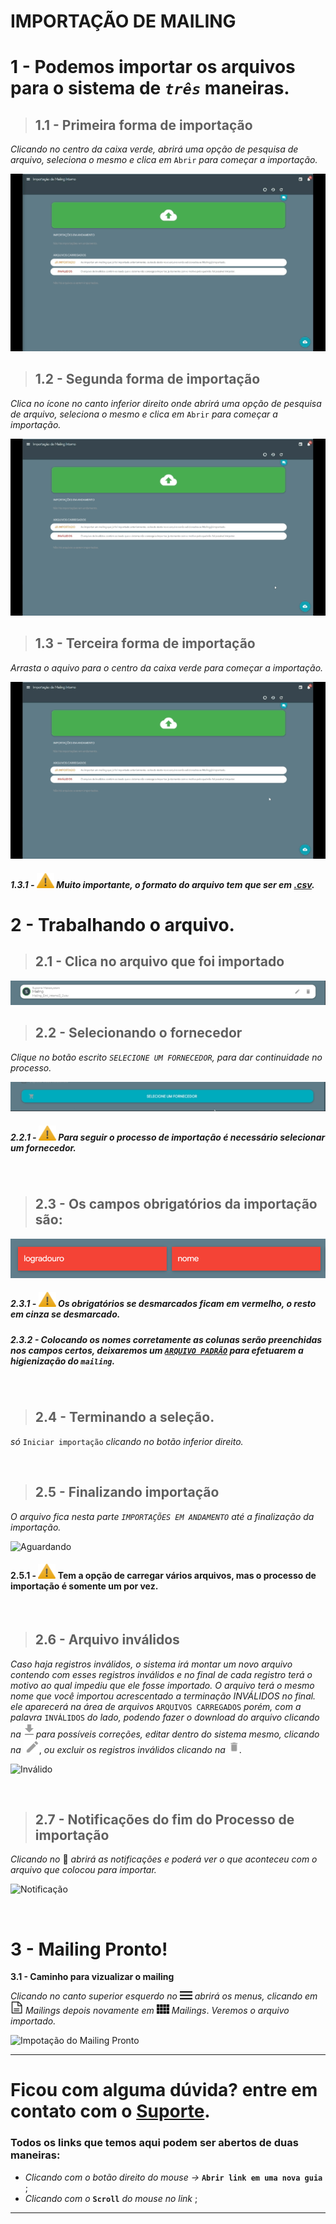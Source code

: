 # IMPORTAÇÃO DE MAILING


# 1 - Podemos importar os arquivos para o sistema de *`três`* maneiras.

>## **1.1 - Primeira forma de importação** 
_Clicando no centro da caixa verde, abrirá uma opção de pesquisa de arquivo,
seleciona o mesmo e clica em_ `Abrir` _para começar a importação._

![Primeira Opção](https://raw.githubusercontent.com/Makesystem/manuais/main/webccrm/telas/separacao_tela/tela_importacao_mailing/primeiraop%C3%A7%C3%A3odeimporta%C3%A7%C3%A3o.gif)


>## **1.2 - Segunda forma de importação** 
_Clica no ícone no canto inferior direito onde abrirá uma opção de pesquisa de arquivo, seleciona o mesmo e clica em_ `Abrir` _para começar a importação._

![Segunda Opção](https://raw.githubusercontent.com/Makesystem/manuais/main/webccrm/telas/separacao_tela/tela_importacao_mailing/segundaop%C3%A7%C3%A3odeimporta%C3%A7%C3%A3o.gif)

>## **1.3 - Terceira forma de importação**
_Arrasta o aquivo para o centro da caixa verde para começar a importação._

![Terceira Opção](https://raw.githubusercontent.com/Makesystem/manuais/main/webccrm/telas/separacao_tela/tela_importacao_mailing/terceiraop%C3%A7%C3%A3odeimporta%C3%A7%C3%A3o.gif)

##### 1.3.1 - ![Warning](https://raw.githubusercontent.com/Makesystem/manuais/main/webccrm/telas/img_padrao/waarning.png) Muito importante, o formato do arquivo tem que ser em [.csv](https://drive.google.com/file/d/1BHcN4QvCnNHDNB-jPDdUeCkT0hu0Ie7v/view?usp=sharing).

# 2 - Trabalhando o arquivo.

>## **2.1 - Clica no arquivo que foi importado**

![Clicar no arquivo](https://raw.githubusercontent.com/Makesystem/manuais/main/webccrm/telas/separacao_tela/tela_importacao_mailing/arquivoteste.gif)

>## **2.2 - Selecionando o fornecedor**

_Clique no botão escrito `SELECIONE UM FORNECEDOR`, para dar continuidade no processo._

![Fornecedor](https://raw.githubusercontent.com/Makesystem/manuais/main/webccrm/telas/separacao_tela/tela_importacao_mailing/fornecedor.gif)

##### 2.2.1 - ![Warning](https://raw.githubusercontent.com/Makesystem/manuais/main/webccrm/telas/img_padrao/waarning.png) Para seguir o processo de importação é necessário selecionar um fornecedor.

<br />

>## **2.3 - Os campos obrigatórios da importação são:**

![](https://raw.githubusercontent.com/Makesystem/manuais/main/webccrm/telas/separacao_tela/tela_importacao_mailing/camposob.png)

##### 2.3.1 - ![Warning](https://raw.githubusercontent.com/Makesystem/manuais/main/webccrm/telas/img_padrao/waarning.png) Os obrigatórios se desmarcados ficam em vermelho, o resto em cinza se desmarcado.

##### 2.3.2 - Colocando os nomes corretamente as colunas serão preenchidas nos campos certos, deixaremos um [`ARQUIVO PADRÃO`](https://drive.google.com/file/d/14R_HsXNHtrN8R2Lk96DNvRI_71LZC0E1/view?usp=sharing) para efetuarem a higienização do `mailing`.

<br />

>## 2.4 - Terminando a seleção.

_só_ `Iniciar importação` _clicando no botão inferior direito._

<br />

>## **2.5 - Finalizando importação**

_O arquivo fica nesta parte `IMPORTAÇÕES EM ANDAMENTO` até a finalização da importação._

 ![Aguardando](https://raw.githubusercontent.com/Makesystem/manuais/main/webccrm/telas/separacao_tela/tela_importacao_mailing/aguardando.gif)
 
 #### 2.5.1 - ![Warning](https://raw.githubusercontent.com/Makesystem/manuais/main/webccrm/telas/img_padrao/waarning.png) Tem a opção de carregar vários arquivos, mas o processo de importação é somente um por vez.

<br />

>## **2.6 - Arquivo inválidos**

 _Caso haja registros inválidos, o sistema irá montar um novo arquivo contendo com esses registros inválidos e no final de cada registro terá o motivo ao qual impediu que ele fosse importado._
_O arquivo terá o mesmo nome que você importou acrescentado a terminação INVÁLIDOS no final. ele aparecerá na área de arquivos_ `ARQUIVOS CARREGADOS` _porém, com a palavra_ `INVÁLIDOS` _do lado, podendo fazer o download do arquivo clicando na_ ![](https://raw.githubusercontent.com/Makesystem/manuais/main/webccrm/telas/img_padrao/baixar2.png)  _para possíveis correções, editar dentro do sistema mesmo, clicando na_ ![](https://raw.githubusercontent.com/Makesystem/manuais/main/webccrm/telas/img_padrao/caneta.png), _ou excluir os registros inválidos clicando na_ ![Lixeira](https://raw.githubusercontent.com/Makesystem/manuais/main/webccrm/telas/img_padrao/lixeira.png).

![Inválido](https://github.com/Makesystem/manuais/raw/main/webccrm/telas/separacao_tela/tela_importacao_mailing/invalido.gif)

<br />

>## **2.7 - Notificações do fim do Processo de importação** 

_Clicando no_ 🔔 _abrirá as notificações e poderá ver o que aconteceu com o arquivo que colocou para importar._

![Notificação](https://github.com/Makesystem/manuais/raw/main/webccrm/telas/separacao_tela/tela_importacao_mailing/notificacao.gif)

<br />

# 3 - Mailing Pronto!

**3.1 - Caminho para vizualizar o mailing**

 _Clicando no canto superior esquerdo no_ ![Icon Menu](https://raw.githubusercontent.com/Makesystem/manuais/main/webccrm/telas/icon_standard/16%20-%20Todas%20telas/menu.png) _abrirá os menus, clicando em_ ![mailign](https://raw.githubusercontent.com/Makesystem/manuais/main/webccrm/telas/icon_standard/3%20-%20Mailings/Mailings%20(%20TODOS%20).png) _*Mailings*_ _depois novamente em_ ![Icon Mailing](https://raw.githubusercontent.com/Makesystem/manuais/main/webccrm/telas/icon_standard/3%20-%20Mailings/Mailings%20-.png) *Mailings*. _Veremos o arquivo importado._
 
![Impotação do Mailing Pronto](https://github.com/Makesystem/manuais/raw/main/webccrm/telas/separacao_tela/tela_importacao_mailing/mailings.gif)

---

# Ficou com alguma dúvida? entre em contato com o [Suporte](http://api.whatsapp.com/send?1=pt_BR&phone=555130661344).

### Todos os links que temos aqui podem ser abertos de duas maneiras:
* _Clicando com o botão direito do mouse ->_ __`Abrir link em uma nova guia`__ ;
* _Clicando com o_ __`Scroll`__ _do mouse no link_ ;

---
